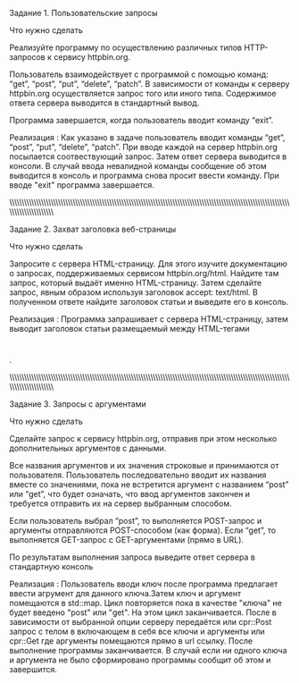 Задание 1. Пользовательские запросы

Что нужно сделать

Реализуйте программу по осуществлению различных типов HTTP-запросов к сервису httpbin.org.

Пользователь взаимодействует с программой с помощью команд: “get”, “post”, “put”, “delete”, “patch”. В зависимости от команды к серверу httpbin.org осуществляется запрос того или иного типа. Содержимое ответа сервера выводится в стандартный вывод.

Программа завершается, когда пользователь вводит команду “exit”.

Реализация : Как указано в задаче пользователь вводит команды “get”, “post”, “put”, “delete”, “patch”. При вводе каждой на сервер httpbin.org посылается соотвествующий запрос. Затем ответ сервера выводится в консоли.
В случай ввода невалидной команды сообщение об этом выводится в консоль и программа снова просит ввести команду. При вводе "exit" программа завершается.

\\\\\\\\\\\\\\\\\\\\\\\\\\\\\\\\\\\\\\\\\\\\\\\\\\\\\\\\\\\\\\\\\\\\\\\\\\\\\\\\\\\\\\\\\\\\\\\\\\\\\\\\\\\\\\\\\\\\\\\\\\\\\\\\\\\\\\\\\\\\\\\\\\\\\\\\\\\\\\\\\\\\\\\\\\\\\\\\\\\\\\\\\\\\\\\\\\\\\\\\\\\\\\\\\\\\\\\\\\\\\\\\\\\\\\\\\\\\\\\\\\\\\\\\\\\\\\\\\\\\\\\\\

Задание 2. Захват заголовка веб-страницы

Что нужно сделать

Запросите с сервера HTML-страницу. Для этого изучите документацию о запросах, поддерживаемых сервисом httpbin.org/html. Найдите там запрос, который выдаёт именно HTML-страницу. Затем сделайте запрос, явным образом используя заголовок accept: text/html. В полученном ответе найдите заголовок статьи и выведите его в консоль.

Реализация : Программа запрашивает с сервера HTML-страницу, затем выводит заголовок статьи размещаемый между HTML-тегами <h1></h1>.

\\\\\\\\\\\\\\\\\\\\\\\\\\\\\\\\\\\\\\\\\\\\\\\\\\\\\\\\\\\\\\\\\\\\\\\\\\\\\\\\\\\\\\\\\\\\\\\\\\\\\\\\\\\\\\\\\\\\\\\\\\\\\\\\\\\\\\\\\\\\\\\\\\\\\\\\\\\\\\\\\\\\\\\\\\\\\\\\\\\\\\\\\\\\\\\\\\\\\\\\\\\\\\\\\\\\\\\\\\\\\\\\\\\\\\\\\\\\\\\\\\\\\\\\\\\\\\\\\\\\\\\\\

Задание 3. Запросы с аргументами

Что нужно сделать

Сделайте запрос к сервису httpbin.org, отправив при этом несколько дополнительных аргументов с данными.

Все названия аргументов и их значения строковые и принимаются от пользователя. Пользователь последовательно вводит их названия вместе со значениями, пока не встретится аргумент с названием “post” или “get”, что будет означать, что ввод аргументов закончен и требуется отправить их на сервер выбранным способом.

Если пользователь выбрал “post”, то выполняется POST-запрос и аргументы отправляются POST-способом (как форма). Если “get”, то выполняется GET-запрос с GET-аргументами (прямо в URL).

По результатам выполнения запроса выведите ответ сервера в стандартную консоль

Реализация : Пользователь вводи ключ после программа предлагает ввести агрумент для данного ключа.Затем ключ и аргумент помещаются в std::map. Цикл повторяется пока в качестве "ключа" не будет введено "post" или "get". На этом цикл заканчивается. После в зависимости от выбранной опции серверу передаётся или cpr::Post запрос с телом в включающем в себя все ключи и аргументы или cpr::Get где аргументы помещаются прямо в url ссылку. После выполнение программы заканчивается. В случай если ни одного ключа и аргумента не было сформировано программы сообщит об этом и завершится.
